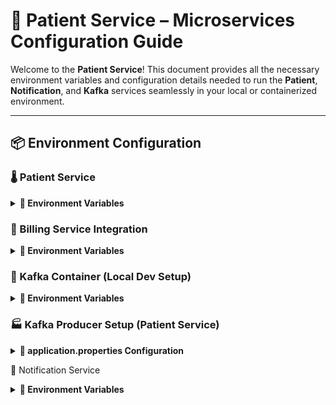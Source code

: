 # 🏥 Patient Service – Microservices Configuration Guide

Welcome to the **Patient Service**! This document provides all the necessary environment variables and configuration details needed to run the **Patient**, **Notification**, and **Kafka** services seamlessly in your local or containerized environment.

---

## 📦 Environment Configuration

### 🌡️ Patient Service

<details>
<summary><strong>🔧 Environment Variables</strong></summary>

```env
JAVA_TOOL_OPTIONS=-agentlib:jdwp=transport=dt_socket,server=y,suspend=n,address=*:5005
SPRING_DATASOURCE_URL=jdbc:postgresql://patient-service-db:5432/db
SPRING_DATASOURCE_USERNAME=admin_user
SPRING_DATASOURCE_PASSWORD=password
SPRING_JPA_HIBERNATE_DDL_AUTO=update
SPRING_KAFKA_BOOTSTRAP_SERVERS=kafka:9092
SPRING_SQL_INIT_MODE=always
```
</details>

### 🧾 Billing Service Integration

<details>
<summary><strong>🔧 Environment Variables</strong></summary>

```env
BILLING_SERVICE_ADDRESS=billing-service
BILLING_SERVICE_GRPC_PORT=9005
```
</details>

### 📨 Kafka Container (Local Dev Setup)

<details>
<summary><strong>🔧 Environment Variables</strong></summary>

```env
KAFKA_CFG_ADVERTISED_LISTENERS=PLAINTEXT://kafka:9092,EXTERNAL://localhost:9094
KAFKA_CFG_CONTROLLER_LISTENER_NAMES=CONTROLLER
KAFKA_CFG_CONTROLLER_QUORUM_VOTERS=0@kafka:9093
KAFKA_CFG_LISTENER_SECURITY_PROTOCOL_MAP=CONTROLLER:PLAINTEXT,EXTERNAL:PLAINTEXT,PLAINTEXT:PLAINTEXT
KAFKA_CFG_LISTENERS=PLAINTEXT://:9092,CONTROLLER://:9093,EXTERNAL://:9094
KAFKA_CFG_NODE_ID=0
KAFKA_CFG_PROCESS_ROLES=controller,broker

```
</details>

### 🏭 Kafka Producer Setup (Patient Service)

<details>
<summary><strong>🔧 application.properties Configuration</strong></summary>

```properties
spring.kafka.consumer.key-deserializer=org.apache.kafka.common.serialization.StringDeserializer
spring.kafka.consumer.value-deserializer=org.apache.kafka.common.serialization.ByteArrayDeserializer
```
</details>

🔔 Notification Service
<details> <summary><strong>🔧 Environment Variables</strong></summary>
env
Copy
Edit
SPRING_KAFKA_BOOTSTRAP_SERVERS=kafka:9092

SPRING_DATASOURCE_URL=jdbc:postgresql://auth-service-db:5432/db
SPRING_DATASOURCE_USERNAME=admin_user
SPRING_DATASOURCE_PASSWORD=password
SPRING_JPA_HIBERNATE_DDL_AUTO=update
SPRING_SQL_INIT_MODE=always
</details>
